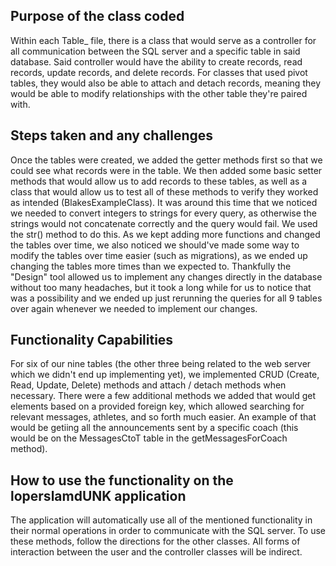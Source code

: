 ## Purpose of the class coded
Within each Table_ file, there is a class that would serve as a controller for all communication between the SQL server and a specific table in said database. Said controller would have the ability to create records, read records, update records, and delete records. For classes that used pivot tables, they would also be able to attach and detach records, meaning they would be able to modify relationships with the other table they're paired with.
## Steps taken and any challenges 
Once the tables were created, we added the getter methods first so that we could see what records were in the table. We then added some basic setter methods that would allow us to add records to these tables, as well as a class that would allow us to test all of these methods to verify they worked as intended (BlakesExampleClass). It was around this time that we noticed we needed to convert integers to strings for every query, as otherwise the strings would not concatenate correctly and the query would fail. We used the str() method to do this. As we kept adding more functions and changed the tables over time, we also noticed we should've made some way to modify the tables over time easier (such as migrations), as we ended up changing the tables more times than we expected to. Thankfully the "Design" tool allowed us to implement any changes directly in the database without too many headaches, but it took a long while for us to notice that was a possibility and we ended up just rerunning the queries for all 9 tables over again whenever we needed to implement our changes.
## Functionality Capabilities
For six of our nine tables (the other three being related to the web server which we didn't end up implementing yet), we implemented CRUD (Create, Read, Update, Delete) methods and attach / detach methods when necessary. There were a few additional methods we added that would get elements based on a provided foreign key, which allowed searching for relevant messages, athletes, and so forth much easier. An example of that would be getiing all the announcements sent by a specific coach (this would be on the MessagesCtoT table in the getMessagesForCoach method).
## How to use the functionality on the loperslamdUNK application
The application will automatically use all of the mentioned functionality in their normal operations in order to communicate with the SQL server. To use these methods, follow the directions for the other classes. All forms of interaction between the user and the controller classes will be indirect.